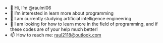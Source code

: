 - 👋 Hi, I’m @raulml06
- 👀 I’m interested in learn more about programming
- 🌱 I am currently studying artificial intelligence engineering
- 💞️ I am looking for how to learn more in the field of programming, and if these codes are of your help much better!
- 📫 How to reach me: raul2118@outlook.com

<!---
raulml06/raulml06 is a ✨ special ✨ repository because its `README.md` (this file) appears on your GitHub profile.
You can click the Preview link to take a look at your changes.
--->
